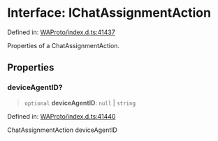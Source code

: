 # Interface: IChatAssignmentAction

Defined in: [WAProto/index.d.ts:41437](https://github.com/Fokusdotid/Baileys/blob/4c54e9ae0a9f37422d51e97c3454891bf06f36e1/WAProto/index.d.ts#L41437)

Properties of a ChatAssignmentAction.

## Properties

### deviceAgentID?

> `optional` **deviceAgentID**: `null` \| `string`

Defined in: [WAProto/index.d.ts:41440](https://github.com/Fokusdotid/Baileys/blob/4c54e9ae0a9f37422d51e97c3454891bf06f36e1/WAProto/index.d.ts#L41440)

ChatAssignmentAction deviceAgentID
